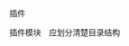 <!--
 * @Author: your name
 * @Date: 2021-08-17 10:51:03
 * @LastEditTime: 2021-08-17 10:51:18
 * @LastEditors: Please set LastEditors
 * @Description: In User Settings Edit
 * @FilePath: /ticai-ui-individual-uni/src/statics/images/README.md
-->
插件

插件模块　应划分清楚目录结构
